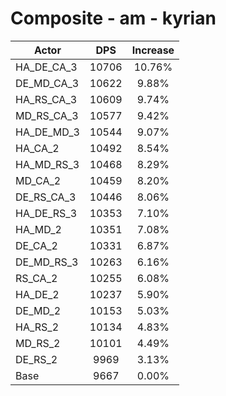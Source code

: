 # Composite - am - kyrian
| Actor | DPS | Increase |
|---|:---:|:---:|
|HA_DE_CA_3|10706|10.76%|
|DE_MD_CA_3|10622|9.88%|
|HA_RS_CA_3|10609|9.74%|
|MD_RS_CA_3|10577|9.42%|
|HA_DE_MD_3|10544|9.07%|
|HA_CA_2|10492|8.54%|
|HA_MD_RS_3|10468|8.29%|
|MD_CA_2|10459|8.20%|
|DE_RS_CA_3|10446|8.06%|
|HA_DE_RS_3|10353|7.10%|
|HA_MD_2|10351|7.08%|
|DE_CA_2|10331|6.87%|
|DE_MD_RS_3|10263|6.16%|
|RS_CA_2|10255|6.08%|
|HA_DE_2|10237|5.90%|
|DE_MD_2|10153|5.03%|
|HA_RS_2|10134|4.83%|
|MD_RS_2|10101|4.49%|
|DE_RS_2|9969|3.13%|
|Base|9667|0.00%|
